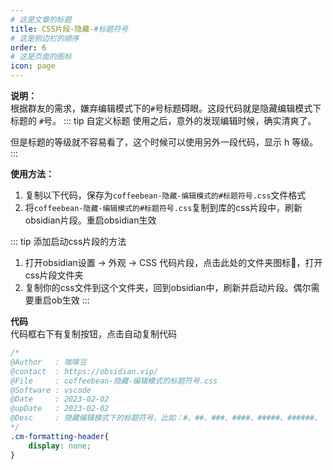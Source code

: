 ```yaml
---
# 这是文章的标题
title: CSS片段-隐藏-#标题符号
# 这是侧边栏的顺序
order: 6
# 这是页面的图标
icon: page
---
```

**说明：**  
根据群友的需求，嫌弃编辑模式下的`#`号标题碍眼。这段代码就是隐藏编辑模式下标题的 `#`号。
::: tip 自定义标题
使用之后，意外的发现编辑时候，确实清爽了。

但是标题的等级就不容易看了，这个时候可以使用另外一段代码，显示 h 等级。
:::

**使用方法：**  
1. 复制以下代码，保存为`coffeebean-隐藏-编辑模式的#标题符号.css`文件格式
2. 将`coffeebean-隐藏-编辑模式的#标题符号.css`复制到库的css片段中，刷新obsidian片段。重启obsidian生效

::: tip 添加启动css片段的方法
1. 打开obsidian设置 → 外观 → CSS 代码片段，点击此处的文件夹图标📁，打开css片段文件夹
2. 复制你的css文件到这个文件夹，回到obsidian中，刷新并启动片段。偶尔需要重启ob生效
:::

**代码**  
代码框右下有复制按钮，点击自动复制代码
```css
/* 
@Author   : 咖啡豆  
@contact  : https://obsidian.vip/  
@File     : coffeebean-隐藏-编辑模式的标题符号.css  
@Software : vscode  
@Date     : 2023-02-02  
@upDate   : 2023-02-02  
@Desc     : 隐藏编辑模式下的标题符号，比如：#、##、###、####、#####、######、  
*/  
.cm-formatting-header{  
    display: none;  
}
```